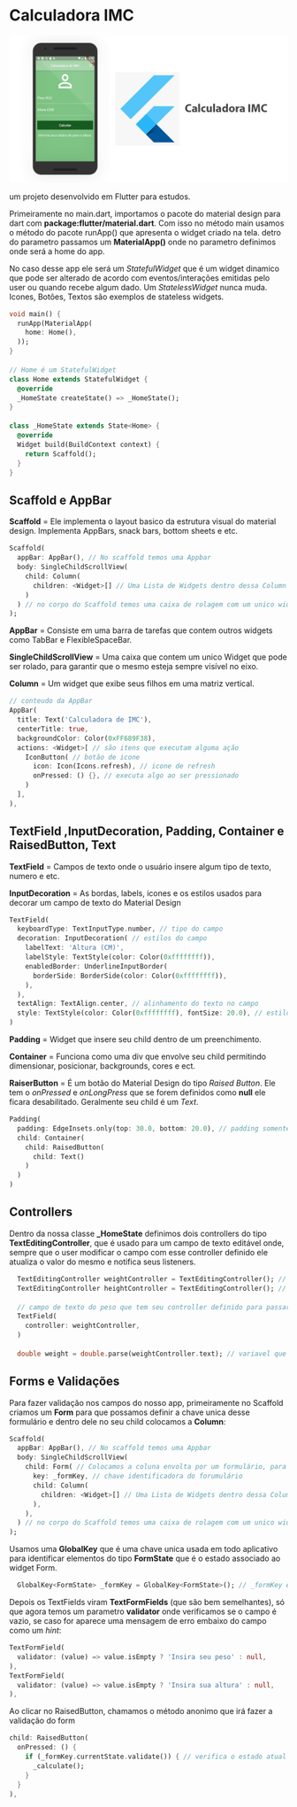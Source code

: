 # Calculadora IMC

![Calculadora IMC com Flutter](https://github.com/aandrepf/flutter-projects/blob/master/assets/calculadora_imc.png)

um projeto desenvolvido em Flutter para estudos.

Primeiramente no main.dart, importamos o pacote do material design para dart com **package:flutter/material.dart**. Com isso no método main usamos o método do pacote runApp() que apresenta o widget criado na tela. detro do parametro passamos um **MaterialApp()** onde no parametro definimos onde será a home do app.

No caso desse app ele será um *StatefulWidget* que é um widget dinamico que pode ser alterado de acordo com eventos/interações emitidas pelo user ou quando recebe algum dado. Um *StatelessWidget* nunca muda. Icones, Botões, Textos são exemplos de stateless widgets.

```dart
void main() {
  runApp(MaterialApp(
    home: Home(),
  ));
}

// Home é um StatefulWidget
class Home extends StatefulWidget {
  @override
  _HomeState createState() => _HomeState();
}

class _HomeState extends State<Home> {
  @override
  Widget build(BuildContext context) {
    return Scaffold();
  }
}
```

## Scaffold e AppBar

**Scaffold** = Ele implementa o layout basico da estrutura visual do material design. Implementa AppBars, snack bars, bottom sheets e etc.

```dart
Scaffold(
  appBar: AppBar(), // No scaffold temos uma Appbar
  body: SingleChildScrollView(
    child: Column(
      children: <Widget>[] // Uma Lista de Widgets dentro dessa Column
    )
  ) // no corpo do Scaffold temos uma caixa de rolagem com um unico widget tipo Column
);
```

**AppBar** = Consiste em uma barra de tarefas que contem outros widgets como TabBar e FlexibleSpaceBar.

**SingleChildScrollView** = Uma caixa que contem um unico Widget que pode ser rolado, para garantir que o mesmo esteja sempre visível no eixo.

**Column** = Um widget que exibe seus filhos em uma matriz vertical.

```dart
// conteudo da AppBar
AppBar(
  title: Text('Calculadora de IMC'),
  centerTitle: true,
  backgroundColor: Color(0xFF689F38),
  actions: <Widget>[ // são itens que executam alguma ação
    IconButton( // botão de icone
      icon: Icon(Icons.refresh), // icone de refresh
      onPressed: () {}, // executa algo ao ser pressionado
    )
  ],
),
```

## TextField ,InputDecoration, Padding, Container e RaisedButton, Text

**TextField** = Campos de texto onde o usuário insere algum tipo de texto, numero e etc.

**InputDecoration** = As bordas, labels, icones e os estilos usados para decorar um campo de texto do Material Design

```dart
TextField(
  keyboardType: TextInputType.number, // tipo do campo
  decoration: InputDecoration( // estilos do campo
    labelText: 'Altura (CM)',
    labelStyle: TextStyle(color: Color(0xffffffff)),
    enabledBorder: UnderlineInputBorder(
      borderSide: BorderSide(color: Color(0xffffffff)),
    ),
  ),
  textAlign: TextAlign.center, // alinhamento do texto no campo
  style: TextStyle(color: Color(0xffffffff), fontSize: 20.0), // estilos geral
)
```

**Padding** = Widget que insere seu child dentro de um preenchimento.

**Container** = Funciona como uma div que envolve seu child permitindo dimensionar, posicionar, backgrounds, cores e ect.

**RaiserButton** = É um botão do Material Design do tipo *Raised Button*. Ele tem o *onPressed* e *onLongPress* que se forem definidos como **null** ele ficara desabilitado. Geralmente seu child é um *Text*.

```dart
Padding(
  padding: EdgeInsets.only(top: 30.0, bottom: 20.0), // padding somente no top e no left
  child: Container(
    child: RaisedButton(
      child: Text()
    )
  )
)
```

## Controllers

Dentro da nossa classe **_HomeState** definimos dois controllers do tipo **TextEditingController**, que é usado para um campo de texto editável onde, sempre que o user modificar o campo com esse controller definido ele atualiza o valor do mesmo e notifica seus listeners.

```dart
  TextEditingController weightController = TextEditingController(); // listener do Controller de peso
  TextEditingController heightController = TextEditingController(); // listener do Controller de altura

  // campo de texto do peso que tem seu controller definido para passar a string quando for modificada
  TextField(
    controller: weightController,
  )

  double weight = double.parse(weightController.text); // variavel que escuta e pega a string do controlador e transforma em tipo double

```

## Forms e Validações

Para fazer validação nos campos do nosso app, primeiramente no Scaffold criamos um **Form** para que possamos definir a chave unica desse formulário e dentro dele no seu child colocamos a **Column**:

```dart
Scaffold(
  appBar: AppBar(), // No scaffold temos uma Appbar
  body: SingleChildScrollView(
    child: Form( // Colocamos a coluna envolta por um formulário, para que possamos criar uma chave única que identifica o form
      key: _formKey, // chave identificadora do forumulário
      child: Column(
        children: <Widget>[] // Uma Lista de Widgets dentro dessa Column
      ),
    ),
  ) // no corpo do Scaffold temos uma caixa de rolagem com um unico widget tipo Column
);
```

Usamos uma **GlobalKey** que é uma chave unica usada em todo aplicativo para identificar elementos do tipo **FormState** que é o estado associado ao widget Form.

```dart
  GlobalKey<FormState> _formKey = GlobalKey<FormState>(); // _formKey é a chave definida no parametro key do Widget Form.
```

Depois os TextFields viram **TextFormFields** (que são bem semelhantes), só que agora temos um parametro **validator** onde verificamos se o campo é vazio, se caso for aparece uma mensagem de erro embaixo do campo como um *hint*:

```dart
TextFormField(
  validator: (value) => value.isEmpty ? 'Insira seu peso' : null,
),
TextFormField(
  validator: (value) => value.isEmpty ? 'Insira sua altura' : null,
),
```

Ao clicar no RaisedButton, chamamos o método anonimo que irá fazer a validação do form

```dart
child: RaisedButton(
  onPressed: () {
    if (_formKey.currentState.validate()) { // verifica o estado atual do formulário validando os valores atuais dos campos, se passar ele faz o calculo
      _calculate();
    }
  }
),
```
